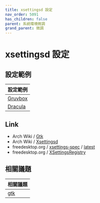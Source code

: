 ```yaml
---
title: xsettingsd 設定
nav_order: 5091
has_children: false
parent: 系統環境微調
grand_parent: 微調
---
```


# xsettingsd 設定


## 設定範例

| 設定範例 |
| --- |
| [Gruvbox](https://github.com/samwhelp/note-about-ubuntu/blob/gh-pages/_demo/adjustment/env/xsettings/xsettingsd/profile/theme_gruvbox/xsettingsd.conf)|
| [Dracula](https://github.com/samwhelp/note-about-ubuntu/blob/gh-pages/_demo/adjustment/env/xsettings/xsettingsd/profile/theme_dracula/xsettingsd.conf) |


## Link

* Arch Wiki / [Gtk](https://wiki.archlinux.org/title/GTK#Theme_not_applied_to_root_applications)
* Arch Wiki / [Xsettingsd](https://wiki.archlinux.org/title/Xsettingsd)
* freedesktop.org / [xsettings-spec](https://www.freedesktop.org/wiki/Specifications/) / [latest](https://specifications.freedesktop.org/xsettings-spec/xsettings-latest.html)
* freedesktop.org / [XSettingsRegistry](https://www.freedesktop.org/wiki/Specifications/XSettingsRegistry/)


## 相關議題

| 相關議題 |
| --- |
| [gtk](https://samwhelp.github.io/note-about-ubuntu/read/adjustment/env/gtk.html) |
